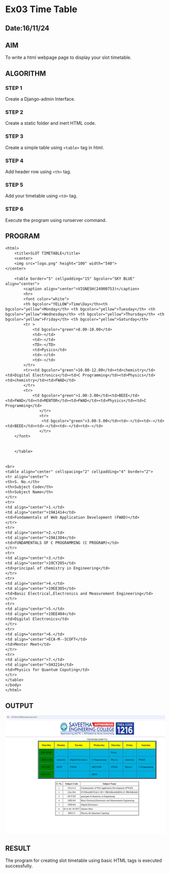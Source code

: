 # Ex03 Time Table
## Date:16/11/24
## AIM
To write a html webpage page to display your slot timetable.

## ALGORITHM
### STEP 1
Create a Django-admin Interface.

### STEP 2
Create a static folder and inert HTML code.

### STEP 3
Create a simple table using ```<table>``` tag in html.

### STEP 4
Add header row using ```<th>``` tag.

### STEP 5
Add your timetable using ```<td>``` tag.

### STEP 6
Execute the program using runserver command.

## PROGRAM
```
<html>
    <title>SLOT TIMETABLE</title>
    <center>
    <img src="logo.png" height="100" width="540">
</center>
    
    <table border="5" cellpadding="15" bgcolor="SKY BLUE" align="center">
        <caption align="center">VIGNESH(24900753)</caption>
        <hr>
        <font color="white">
        <th bgcolor="YELLOW">Time\Day</th><th bgcolor="yellow">Monday</th> <th bgcolor="yellow">Tuesday</th> <th bgcolor="yellow">Wednesday</th> <th bgcolor="yellow">Thursday</th> <th bgcolor="yellow">Friday</th> <th bgcolor="yellow">Saturday</th>
        <tr >
            <td bgcolor="green">8.00-10.00</td>
            <td>-</td>
            <td>-</td>
            <TD>-</TD>
            <td>Pysics</td>
            <td>-</td>
            <td>-</td>
        </tr>
        <tr><td bgcolor="green">10.00-12.00</td><td>chemistry</td><td>Digital Electronics</td><td>C Programming</td><td>Physics</td><td>chemistry</td><td>FWAD</td>
        </tr>
        <tr>
            <td bgcolor="green">1.00-3.00</td><td>BEEE</td><td>FWAD</td><td>MENTOR</td><td>FWAD</td><td>Physics</td><td>C Programming</td>
               </tr>
               <tr>
                <td bgcolor="green">3.00-5.00</td><td>-</td><td>-</td><td>BEEE</td><td>-</td><td>-</td><td>-</td>
               </tr>
    </font>


    </table>
    

<br>
<table align="center" cellspacing="2" cellpadding="4" border="2">
<tr align="center">
<th>S. No.</th>
<th>Subject Code</th>
<th>Subject Name</th>
</tr>
<tr>
<td align="center">1.</td>
<td align="center">19A1414</td>
<td>Fundamentals of Web Application Development (FWAD)</td>
</tr>
<tr>
<td align="center">2.</td>
<td align="center">19A1304</td>
<td>FUNDAMENTALS OF C PROGRAMMING (C PROGRAM)</td>
</tr>
<tr>
<td align="center">3.</td>
<td align="center">19CY205</td>
<td>principal of chemistry in Engineering</td>
</tr>
<tr>
<td align="center">4.</td>
<td align="center">19EE305</td>
<td>Basic Electrical,Electronics and Measurement Engineering</td>
</tr>
<tr>
<td align="center">5.</td>
<td align="center">19EE404</td>
<td>Digital Electronics</td>
</tr>
<tr>
<td align="center">6.</td>
<td align="center">ECA-M--SCOFT</td>
<td>Mentor Meet</td>
</tr>
<tr>
<td align="center">7.</td>
<td align="center">SH3214</td>
<td>Physics for Quantum Coputing</td>
</tr>
</table>
</body>
</html>
```


## OUTPUT
![alt text](<Screenshot 2024-11-16 114523.png>)

## RESULT
The program for creating slot timetable using basic HTML tags is executed successfully.
